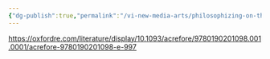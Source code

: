 ```yaml
---
{"dg-publish":true,"permalink":"/vi-new-media-arts/philosophizing-on-the-arts/object-oriented-ontology/","noteIcon":""}
---
```


https://oxfordre.com/literature/display/10.1093/acrefore/9780190201098.001.0001/acrefore-9780190201098-e-997